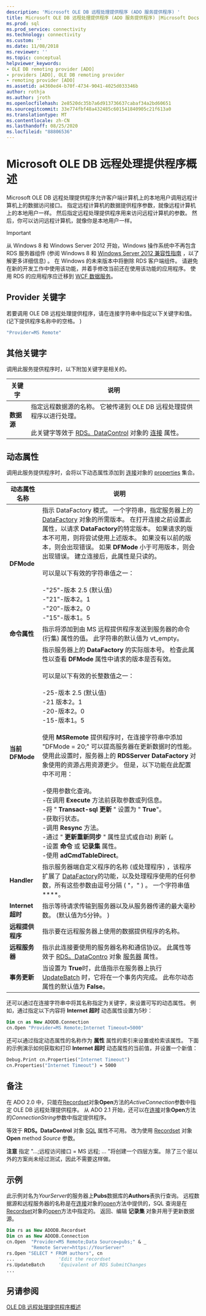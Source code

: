 ```yaml
---
description: 'Microsoft OLE DB 远程处理提供程序 (ADO 服务提供程序) '
title: Microsoft OLE DB 远程处理提供程序 (ADO 服务提供程序) |Microsoft Docs
ms.prod: sql
ms.prod_service: connectivity
ms.technology: connectivity
ms.custom: ''
ms.date: 11/08/2018
ms.reviewer: ''
ms.topic: conceptual
helpviewer_keywords:
- OLE DB remoting provider [ADO]
- providers [ADO], OLE DB remoting provider
- remoting provider [ADO]
ms.assetid: a4360ed4-b70f-4734-9041-4025d033346b
author: rothja
ms.author: jroth
ms.openlocfilehash: 2e8520dc35b7a6d913736637cabaf34a2bd60651
ms.sourcegitcommit: 33e774fbf48a432485c601541840905c21f613a0
ms.translationtype: MT
ms.contentlocale: zh-CN
ms.lasthandoff: 08/25/2020
ms.locfileid: "88806536"
---
```

# <a name="microsoft-ole-db-remoting-provider-overview"></a>Microsoft OLE DB 远程处理提供程序概述
Microsoft OLE DB 远程处理提供程序允许客户端计算机上的本地用户调用远程计算机上的数据访问接口。 指定远程计算机的数据提供程序参数，就像远程计算机上的本地用户一样。 然后指定远程处理提供程序用来访问远程计算机的参数。 然后，你可以访问远程计算机，就像你是本地用户一样。

> [!IMPORTANT]
>  从 Windows 8 和 Windows Server 2012 开始，Windows 操作系统中不再包含 RDS 服务器组件 (参阅 Windows 8 和 [Windows Server 2012 兼容性指南](https://www.microsoft.com/download/details.aspx?id=27416) ，以了解更多详细信息) 。 在 Windows 的未来版本中将删除 RDS 客户端组件。 请避免在新的开发工作中使用该功能，并着手修改当前还在使用该功能的应用程序。 使用 RDS 的应用程序应迁移到  [WCF 数据服务](https://go.microsoft.com/fwlink/?LinkId=199565)。

## <a name="provider-keyword"></a>Provider 关键字
 若要调用 OLE DB 远程处理提供程序，请在连接字符串中指定以下关键字和值。  (记下提供程序名称中的空格。 ) 

```vb
"Provider=MS Remote"
```

## <a name="additional-keywords"></a>其他关键字
 调用此服务提供程序时，以下附加关键字是相关的。

|关键字|说明|
|-------------|-----------------|
|**数据源**|指定远程数据源的名称。 它被传递到 OLE DB 远程处理提供程序以进行处理。<br /><br /> 此关键字等效于 [RDS。DataControl](../../reference/rds-api/datacontrol-object-rds.md) 对象的 [连接](../../reference/rds-api/connect-property-rds.md) 属性。|

## <a name="dynamic-properties"></a>动态属性
 调用此服务提供程序时，会将以下动态属性添加到 [连接](../../reference/ado-api/connection-object-ado.md)对象的 [properties](../../reference/ado-api/properties-collection-ado.md) 集合。

|动态属性名称|说明|
|---------------------------|-----------------|
|**DFMode**|指示 DataFactory 模式。 一个字符串，指定服务器上的 [DataFactory](../../reference/rds-api/datafactory-object-rdsserver.md) 对象的所需版本。 在打开连接之前设置此属性，以请求 **DataFactory**的特定版本。 如果请求的版本不可用，则将尝试使用上述版本。 如果没有以前的版本，则会出现错误。 如果 **DFMode** 小于可用版本，则会出现错误。 建立连接后，此属性是只读的。<br /><br /> 可以是以下有效的字符串值之一：<br /><br /> -"25"-版本 2.5 (默认值) <br />-"21"-版本2。1<br />-"20"-版本2。0<br />-"15"-版本1。5|
|**命令属性**|指示将添加到由 MS 远程提供程序发送到服务器的命令 (行集) 属性的值。 此字符串的默认值为 vt_empty。|
|**当前 DFMode**|指示服务器上的 **DataFactory** 的实际版本号。 检查此属性以查看 **DFMode** 属性中请求的版本是否有效。<br /><br /> 可以是以下有效的长整数值之一：<br /><br /> -25-版本 2.5 (默认值) <br />-21 版本2。1<br />-20-版本2。0<br />-15-版本1。5<br /><br /> 使用 **MSRemote** 提供程序时，在连接字符串中添加 "DFMode = 20;" 可以提高服务器在更新数据时的性能。 使用此设置时，服务器上的 **RDSServer DataFactory** 对象使用的资源占用资源更少。 但是，以下功能在此配置中不可用：<br /><br /> -使用参数化查询。<br />-在调用 **Execute** 方法前获取参数或列信息。<br />-将 " **Transact-sql 更新** " 设置为 " **True**"。<br />-获取行状态。<br />-调用 **Resync** 方法。<br />-通过 " **更新重新同步** " 属性显式或自动) 刷新 (。<br />-设置 **命令** 或 **记录集** 属性。<br />-使用 **adCmdTableDirect**。|
|**Handler**|指示服务器端自定义程序的名称 (或处理程序) ，该程序扩展了 [DataFactory](../../reference/rds-api/datafactory-object-rdsserver.md)的功能，以及处理程序使用的任何参数，所有这些参数由逗号分隔 ( "，" ) 。 一个字符串值****。|
|**Internet 超时**|指示等待请求传输到服务器以及从服务器传递的最大毫秒数。  (默认值为5分钟。 ) |
|**远程提供程序**|指示要在远程服务器上使用的数据提供程序的名称。|
|**远程服务器**|指示此连接要使用的服务器名称和通信协议。 此属性等效于 [RDS。DataContro](../../reference/rds-api/datacontrol-object-rds.md) 对象 [服务器](../../reference/rds-api/server-property-rds.md) 属性。|
|**事务更新**|当设置为 **True**时，此值指示在服务器上执行 [UpdateBatch](../../reference/ado-api/updatebatch-method.md) 时，它将在一个事务内完成。 此布尔动态属性的默认值为 **False**。|

 还可以通过在连接字符串中将其名称指定为关键字，来设置可写的动态属性。 例如，通过指定以下内容将 **Internet 超时** 动态属性设置为5秒：

```vb
Dim cn as New ADODB.Connection
cn.Open "Provider=MS Remote;Internet Timeout=5000"
```

 还可以通过指定动态属性的名称作为 **属性** 属性的索引来设置或检索该属性。 下面的示例演示如何获取和打印 **Internet 超时** 动态属性的当前值，并设置一个新值：

```vb
Debug.Print cn.Properties("Internet Timeout")
cn.Properties("Internet Timeout") = 5000
```

## <a name="remarks"></a>备注
 在 ADO 2.0 中，只能在[Recordset](../../reference/ado-api/recordset-object-ado.md)对象**Open**方法的*ActiveConnection*参数中指定 OLE DB 远程处理提供程序。 从 ADO 2.1 开始，还可以在[连接](../../reference/ado-api/connection-object-ado.md)对象**Open**方法的*ConnectionString*参数中指定提供程序。

 等效于 **RDS。DataControl** 对象 [SQL](../../reference/rds-api/sql-property.md) 属性不可用。 改为使用 [Recordset](../../reference/ado-api/recordset-object-ado.md) 对象 **Open** method *Source* 参数。

 **注意** 指定 "...;远程访问接口 = MS 远程; ... "将创建一个四层方案。 除了三个层以外的方案尚未经过测试，因此不需要这样做。

## <a name="example"></a>示例
 此示例对名为*YourServer*的服务器上**Pubs**数据库的**Authors**表执行查询。 远程数据源和远程服务器的名称是在[连接](../../reference/ado-api/connection-object-ado.md)对象的[open](../../reference/ado-api/open-method-ado-connection.md)方法中提供的，SQL 查询是在[Recordset](../../reference/ado-api/recordset-object-ado.md)对象的[open](../../reference/ado-api/open-method-ado-recordset.md)方法中指定的。 返回、编辑 **记录集** 对象并用于更新数据源。

```vb
Dim rs as New ADODB.Recordset
Dim cn as New ADODB.Connection
cn.Open  "Provider=MS Remote;Data Source=pubs;" & _
         "Remote Server=https://YourServer"
rs.Open "SELECT * FROM authors", cn
...                'Edit the recordset
rs.UpdateBatch     'Equivalent of RDS SubmitChanges
...
```

## <a name="see-also"></a>另请参阅
 [OLE DB 远程处理提供程序概述](/previous-versions/windows/desktop/ms713673(v=vs.85))